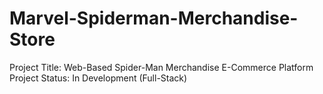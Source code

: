 # Marvel-Spiderman-Merchandise-Store
Project Title: Web-Based Spider-Man Merchandise E-Commerce Platform  Project Status: In Development (Full-Stack)
